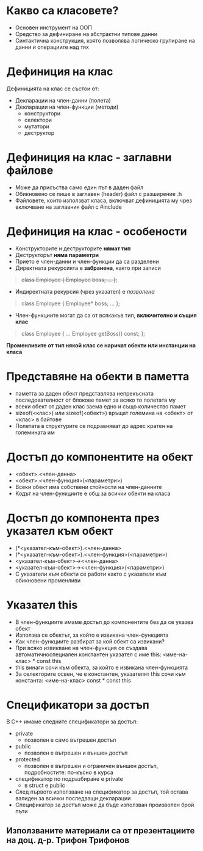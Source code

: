 # Какво са класовете?  
- Основен инструмент на ООП  
- Средство за дефиниране на абстрактни типове данни  
- Синтактична конструкция, която позволява логическо групиране на данни и операциите над тях  

# Дефиниция на клас
Дефиницията на клас се състои от:  
- Декларации на член-данни (полета)
- Декларации на член-функции (методи)
  - конструктори
  - селектори
  - мутатори
  - деструктор
  
# Дефиниция на клас - заглавни файлове  
- Може да присъства само един път в даден файл
- Обикновено се пише в заглавен (header) файл с разширение .h
- Файловете, които използват класа, включват дефиницията му чрез включване на заглавния файл с #include

# Дефиниция на клас - особености  
- Конструкторите и деструкторите **нямат тип**
- Деструкторът **няма параметри**
- Прието е член-данни и член-функции да са разделени
- Директната рекурсията е **забранена**, както при записи
> ~~class Employee { Employee boss; ... };~~
- Индиректната рекурсия (чрез указател) е *позволена*
> class Employee { Employee* boss; ... };
- Член-функциите могат да са от всякакъв тип, **включително и същия клас**
> class Employee { ... Employee getBoss() const; };

**Променливите от тип някой клас се наричат обекти или инстанции на класа**

# Представяне на обекти в паметта
- паметта за даден обект представлява непрекъсната последователност от блокове памет за всяко то полетата му
- всеки обект от даден клас заема едно и също количество памет
- sizeof(<клас>) или sizeof(<обект>) връщат големина на <обект> от <клас> в байтове
- Полетата в структурите се подравняват до адрес кратен на големината им 

# Достъп до компонентите на обект
- <обект>.<член-данна>
- <обект>.<член-функция>(<параметри>)
- Всеки обект има собствени стойности на член-данните
- Кодът на член-функциите е общ за всички обекти на класа

# Достъп до компонента през указател към обект
- (*<указател-към-обект>).<член-данна>
- (*<указател-към-обект>).<член-функция>(<параметри>)
- <указател-към-обект>-><член-данна>
- <указател-към-обект>-><член-функция>(<параметри>)
- С указатели към обекти се работи както с указатели към обикновени променливи

# Указател this
- В член-функциите имаме достъп до компонентите без да се указва обект
- Използва се обектът, за който е извикана член-функцията
- Как член-функциите разбират за кой обект са извикани?
- При всяко извикване на член-функция се създава автоматичноспециален константен указател с име this: <име-на-клас> * const this
- this винаги сочи към обекта, за който е извикана член-функцията
- За селекторите освен, че е константен, указателят this сочи към константа: <име-на-клас> const * const this

# Спецификатори за достъп
В C++ имаме следните спецификатори за достъп:
- private
  - позволен е само вътрешен достъп
- public
  - позволен е вътрешен и външен достъп
- protected
   - позволен е вътрешен и ограничен външен достъп, подробностите: по-късно в курса
- спецификатор по подразбиране е private
  - в struct е public
- След първото използване на спецификатор за достъп, той остава валиден за всички последващи декларации
- Спецификатор за достъп може да бъде използван произволен брой пъти


## **Използваните материали са от презентациите на доц. д-р. Трифон Трифонов**

